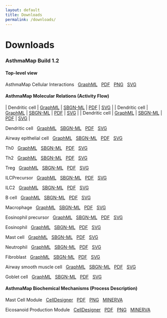 ```yaml
---
layout: default
title: Downloads
permalink: /downloads/
---
```


# Downloads

### AsthmaMap Build 1.2

<!--AsthmaMap Cellular Interactions
&nbsp; [GraphML](/images/ci/AsthmaMapCI-V1.2.02-red.graphml)
&nbsp; [PDF](/images/ci/AsthmaMapCI-V1.2.02-red.pdf)
&nbsp; [PNG](/images/ci/AsthmaMapCI-V1.2.02-red.png)
&nbsp; [SVG](/images/ci/AsthmaMapCI-V1.2.02-red.svg)
&nbsp; [PowerPoint](/images/ci/AsthmaMapCI-V1.2.02-red.pptx)-->

#### Top-level view

AsthmaMap Cellular Interactions
&nbsp; [GraphML](/images/ci/AsthmaMapCI-V1.1.graphml)
&nbsp; [PDF](/images/ci/AsthmaMapCI-V1.1.pdf)
&nbsp; [PNG](/images/ci/AsthmaMapCI-V1.1.png)
&nbsp; [SVG](/images/ci/AsthmaMapCI-V1.1.svg)  

#### AsthmaMap Molecular Relations (Activity Flow)

| Dendritic cell | [GraphML](/images/af/F001-DendriticCell.graphml) | [SBGN-ML](/images/af/F001-DendriticCell-SBGNv02.sbgn) | [PDF](/images/af/F001-DendriticCell.pdf) | [SVG](/images/af/F001-DendriticCell.svg) |
| Dendritic cell | [GraphML](/images/af/F001-DendriticCell.graphml) | [SBGN-ML](/images/af/F001-DendriticCell-SBGNv02.sbgn) | [PDF](/images/af/F001-DendriticCell.pdf) | [SVG](/images/af/F001-DendriticCell.svg) |
| Dendritic cell | [GraphML](/images/af/F001-DendriticCell.graphml) | [SBGN-ML](/images/af/F001-DendriticCell-SBGNv02.sbgn) | [PDF](/images/af/F001-DendriticCell.pdf) | [SVG](/images/af/F001-DendriticCell.svg) |

Dendritic cell
&nbsp; [GraphML](/images/af/F001-DendriticCell.graphml)
&nbsp; [SBGN-ML](/images/af/F001-DendriticCell-SBGNv02.sbgn)
&nbsp; [PDF](/images/af/F001-DendriticCell.pdf)
&nbsp; [SVG](/images/af/F001-DendriticCell.svg)  

Airway epithelial cell
&nbsp; [GraphML](/images/af/F002-AirwayEpithelialCell.graphml)
&nbsp; [SBGN-ML](/images/af/F002-AirwayEpithelialCell-SBGNv02.sbgn)
&nbsp; [PDF](/images/af/F002-AirwayEpithelialCell.pdf)
&nbsp; [SVG](/images/af/F002-AirwayEpithelialCell.svg)  

Th0
&nbsp; [GraphML](/images/af/F003-Th0.graphml)
&nbsp; [SBGN-ML](/images/af/F003-Th0-SBGNv02.sbgn)
&nbsp; [PDF](/images/af/F003-Th0.pdf)
&nbsp; [SVG](/images/af/F003-Th0.svg)  

Th2
&nbsp; [GraphML](/images/af/F004-Th2.graphml)
&nbsp; [SBGN-ML](/images/af/F004-Th2-SBGNv02.sbgn)
&nbsp; [PDF](/images/af/F004-Th2.pdf)
&nbsp; [SVG](/images/af/F004-Th2.svg)  

Treg
&nbsp; [GraphML](/images/af/F005-Treg.graphml)
&nbsp; [SBGN-ML](/images/af/F005-Treg-SBGNv02.sbgn)
&nbsp; [PDF](/images/af/F005-Treg.pdf)
&nbsp; [SVG](/images/af/F005-Treg.svg)  

ILCPrecursor
&nbsp; [GraphML](/images/af/F006-ILCPrecursor.graphml)
&nbsp; [SBGN-ML](/images/af/F006-ILCPrecursor-SBGNv02.sbgn)
&nbsp; [PDF](/images/af/F006-ILCPrecursor.pdf)
&nbsp; [SVG](/images/af/F006-ILCPrecursor.svg)  

ILC2
&nbsp; [GraphML](/images/af/F007-ILC2.graphml)
&nbsp; [SBGN-ML](/images/af/F007-ILC2-SBGNv02.sbgn)
&nbsp; [PDF](/images/af/F007-ILC2.pdf)
&nbsp; [SVG](/images/af/F007-ILC2.svg)  

B cell
&nbsp; [GraphML](/images/af/F008-BCell.graphml)
&nbsp; [SBGN-ML](/images/af/F008-BCell-SBGNv02.sbgn)
&nbsp; [PDF](/images/af/F008-BCell.pdf)
&nbsp; [SVG](/images/af/F008-BCell.svg)  

Macrophage
&nbsp; [GraphML](/images/af/F009-Macrophage.graphml)
&nbsp; [SBGN-ML](/images/af/F009-Macrophage-SBGNv02.sbgn)
&nbsp; [PDF](/images/af/F009-Macrophage.pdf)
&nbsp; [SVG](/images/af/F009-Macrophage.svg)  

Eosinophil precursor
&nbsp; [GraphML](/images/af/F010-EosinophilPrecursor.graphml)
&nbsp; [SBGN-ML](/images/af/F010-EosinophilPrecursor-SBGNv02.sbgn)
&nbsp; [PDF](/images/af/F010-EosinophilPrecursor.pdf)
&nbsp; [SVG](/images/af/F010-EosinophilPrecursor.svg)  

Eosinophil
&nbsp; [GraphML](/images/af/F011-Eosinophil.graphml)
&nbsp; [SBGN-ML](/images/af/F011-Eosinophil-SBGNv02.sbgn)
&nbsp; [PDF](/images/af/F011-Eosinophil.pdf)
&nbsp; [SVG](/images/af/F011-Eosinophil.svg)  

Mast cell
&nbsp; [GraphML](/images/af/F012-MastCell.graphml)
&nbsp; [SBGN-ML](/images/af/F012-MastCell-SBGNv02.sbgn)
&nbsp; [PDF](/images/af/F012-MastCell.pdf)
&nbsp; [SVG](/images/af/F012-MastCell.svg)  

Neutrophil
&nbsp; [GraphML](/images/af/F013-Neutrophil.graphml)
&nbsp; [SBGN-ML](/images/af/F013-Neutrophil-SBGNv02.sbgn)
&nbsp; [PDF](/images/af/F013-Neutrophil.pdf)
&nbsp; [SVG](/images/af/F013-Neutrophil.svg)  

Fibroblast
&nbsp; [GraphML](/images/af/F014-Fibroblast.graphml)
&nbsp; [SBGN-ML](/images/af/F014-Fibroblast-SBGNv02.sbgn)
&nbsp; [PDF](/images/af/F014-Fibroblast.pdf)
&nbsp; [SVG](/images/af/F014-Fibroblast.svg)  

Airway smooth muscle cell
&nbsp; [GraphML](/images/af/F015-AirwaySmoothMuscleCell.graphml)
&nbsp; [SBGN-ML](/images/af/F015-AirwaySmoothMuscleCell-SBGNv02.sbgn)
&nbsp; [PDF](/images/af/F015-AirwaySmoothMuscleCell.pdf)
&nbsp; [SVG](/images/af/F015-AirwaySmoothMuscleCell.svg)  

Goblet cell
&nbsp; [GraphML](/images/af/F016-GobletCell.graphml)
&nbsp; [SBGN-ML](/images/af/F016-GobletCell-SBGNv02.sbgn)
&nbsp; [PDF](/images/af/F016-GobletCell.pdf)
&nbsp; [SVG](/images/af/F016-GobletCell.svg)  

#### AsthmaMap Biochemical Mechanisms (Process Description)

Mast Cell Module
&nbsp; [CellDesigner](/images/pd/MastCellModule-0.0.40.xml)
&nbsp; [PDF](/images/pd/MastCellModule-0.0.40.pdf)
&nbsp; [PNG](/images/pd/MastCellModule-0.0.40.png)
&nbsp; [MINERVA](http://asthma.uni.lu/minerva/index.xhtml?id=mast_cell&x=11680&y=2300&zoom=6)  

Eicosanoid Production Module
&nbsp; [CellDesigner](/images/pd/EicosanoidModule-0.0.42.xml)
&nbsp; [PDF](/images/pd/EicosanoidModule-0.0.42.pdf)
&nbsp; [PNG](/images/pd/EicosanoidModule-0.0.42.png)
&nbsp; [MINERVA](http://asthma.uni.lu/minerva/index.xhtml?id=AA_V42_SBGN&x=2050&y=1050&zoom=4)  

<!--Eosinophil Module
&nbsp; [CellDesigner](/images/pd/EosinophilModule-0.0.40.xml)
&nbsp; [PDF](/images/pd/EosinophilModule-0.0.40.pdf)
&nbsp; [PNG](/images/pd/EosinophilModule-0.0.40.png)-->
